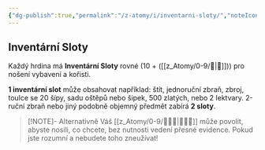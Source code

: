 ```yaml
---
{"dg-publish":true,"permalink":"/z-atomy/i/inventarni-sloty/","noteIcon":""}
---
```


## Inventární Sloty 
Každý hrdina má **Inventární Sloty** rovné (10 + ([[z_Atomy/0-9/💪\|💪]])) pro nošení vybavení a kořisti. 

**1 inventární slot** může obsahovat například: štít, jednoruční zbraň, zbroj, toulce se 20 šípy, sadu oštěpů nebo šipek, 500 zlatých, nebo 2 lektvary. 
2-ruční zbraň nebo jiný podobně objemný předmět zabírá **2 sloty**.
>[!NOTE]- Alternativně
> Váš [[z_Atomy/0-9/🧙🏼‍♂️\|🧙🏼‍♂️]] může povolit, abyste nosili, co chcete, bez nutnosti vedení přesné evidence. Pokud jste rozumní a nebudete toho zneužívat!